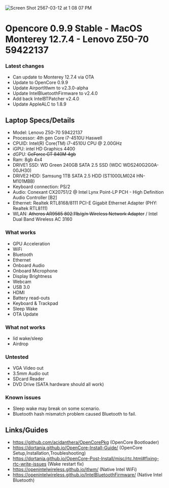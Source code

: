 ![Screen Shot 2567-03-12 at 1 08 07 PM](https://github.com/JuicerV3/Opencore-Monterey-Z50-70/assets/156657646/96b9f14f-0e82-442b-b752-4030e62a6657)

# Opencore 0.9.9 Stable - MacOS Monterey 12.7.4 - Lenovo Z50-70 59422137

### Latest changes
* Can update to Monterey 12.7.4 via OTA
* Update to OpenCore 0.9.9
* Update AirportItlwm to v2.3.0-alpha
* Update IntelBluetoothFirmware to v2.4.0
* Add back IntelBTPatcher v2.4.0
* Update AppleALC to 1.8.9

## Laptop Specs/Details
 * Model: Lenovo Z50-70 59422137
 * Processor: 4th gen Core i7-4510U Haswell
 * CPUID: Intel(R) Core(TM) i7-4510U CPU @ 2.00GHz
 * iGPU: intel HD Graphics 4400
 * dGPU: ~~GeForce GT 840M 4gb~~
 * Ram: 8gb 4x4
 * DRIVE1 SSD: WD Green 240GB SATA 2.5 SSD (WDC WDS240G2G0A-00JH30)
 * DRIVE2 HDD: Samsung 1TB SATA 2.5 HDD (ST1000LM024 HN-M101MBB)
 * Keyboard connection: PS/2
 * Audio: Conexant CX20751/2 @ Intel Lynx Point-LP PCH - High Definition Audio Controller [B2]
 * Ethernet: Realtek RTL8168/8111 PCI-E Gigabit Ethernet Adapter (PHY: Realtek RTL8111)
 * WLAN: ~~Atheros AR9565 802.11b/g/n Wireless Network Adapter~~ / Intel Dual Band Wireless AC 3160

### What works
 * GPU Acceleration
 * WiFi
 * Bluetooth
 * Ethernet
 * Onboard Audio
 * Onboard Microphone
 * Display Brightness
 * Webcam
 * USB 3.0
 * HDMI
 * Battery read-outs
 * Keyboard & Trackpad
 * Sleep Wake
 * OTA Update

### What not works
 * lid wake/sleep
 * Airdrop 

### Untested
 * VGA Video out
 * 3.5mm Audio out
 * SDcard Reader
 * DVD Drive (SATA hardware should all work)

### Known issues
 * Sleep wake may break on some scenario.
 * Bluetooth hash mismatch problem caused Bluetooth to fail.

## Links/Guides
 * https://github.com/acidanthera/OpenCorePkg (OpenCore Bootloader)
 * https://dortania.github.io/OpenCore-Install-Guide/ (OpenCore Setup,Installation,Troubleshooting)
 * https://dortania.github.io/OpenCore-Post-Install/misc/rtc.html#fixing-rtc-write-issues (Wake restart fix)
 * https://openintelwireless.github.io/itlwm/ (Native Intel WiFi)
 * https://openintelwireless.github.io/IntelBluetoothFirmware/ (Native Intel Bluetooth)
